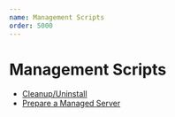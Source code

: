 ```yaml
---
name: Management Scripts
order: 5000
---
```


# Management Scripts

- [Cleanup/Uninstall](./uninstall.md)
- [Prepare a Managed Server](./pepare-managed-server.md)
